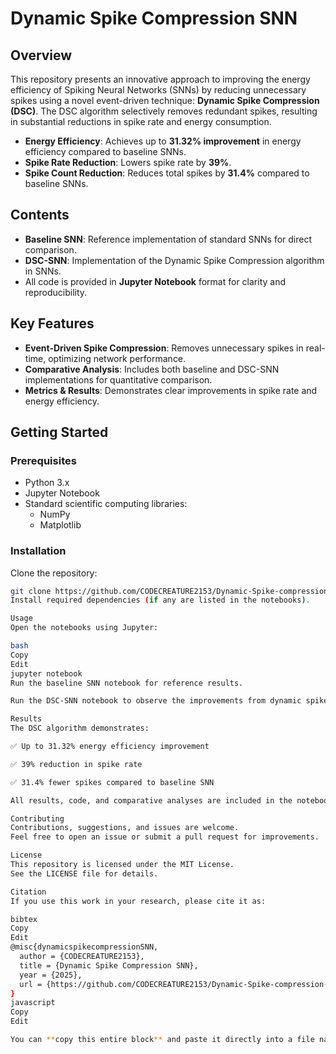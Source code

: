 # Dynamic Spike Compression SNN

## Overview

This repository presents an innovative approach to improving the energy efficiency of Spiking Neural Networks (SNNs) by reducing unnecessary spikes using a novel event-driven technique: **Dynamic Spike Compression (DSC)**. The DSC algorithm selectively removes redundant spikes, resulting in substantial reductions in spike rate and energy consumption.

- **Energy Efficiency**: Achieves up to **31.32% improvement** in energy efficiency compared to baseline SNNs.
- **Spike Rate Reduction**: Lowers spike rate by **39%**.
- **Spike Count Reduction**: Reduces total spikes by **31.4%** compared to baseline SNNs.

## Contents

- **Baseline SNN**: Reference implementation of standard SNNs for direct comparison.
- **DSC-SNN**: Implementation of the Dynamic Spike Compression algorithm in SNNs.
- All code is provided in **Jupyter Notebook** format for clarity and reproducibility.

## Key Features

- **Event-Driven Spike Compression**: Removes unnecessary spikes in real-time, optimizing network performance.
- **Comparative Analysis**: Includes both baseline and DSC-SNN implementations for quantitative comparison.
- **Metrics & Results**: Demonstrates clear improvements in spike rate and energy efficiency.

## Getting Started

### Prerequisites

- Python 3.x
- Jupyter Notebook
- Standard scientific computing libraries:
  - NumPy
  - Matplotlib

### Installation

Clone the repository:

```bash
git clone https://github.com/CODECREATURE2153/Dynamic-Spike-compression-SNN.git
Install required dependencies (if any are listed in the notebooks).

Usage
Open the notebooks using Jupyter:

bash
Copy
Edit
jupyter notebook
Run the baseline SNN notebook for reference results.

Run the DSC-SNN notebook to observe the improvements from dynamic spike compression.

Results
The DSC algorithm demonstrates:

✅ Up to 31.32% energy efficiency improvement

✅ 39% reduction in spike rate

✅ 31.4% fewer spikes compared to baseline SNN

All results, code, and comparative analyses are included in the notebooks.

Contributing
Contributions, suggestions, and issues are welcome.
Feel free to open an issue or submit a pull request for improvements.

License
This repository is licensed under the MIT License.
See the LICENSE file for details.

Citation
If you use this work in your research, please cite it as:

bibtex
Copy
Edit
@misc{dynamicspikecompressionSNN,
  author = {CODECREATURE2153},
  title = {Dynamic Spike Compression SNN},
  year = {2025},
  url = {https://github.com/CODECREATURE2153/Dynamic-Spike-compression-SNN}
}
javascript
Copy
Edit

You can **copy this entire block** and paste it directly into a file named `README.md` in your repo ro
